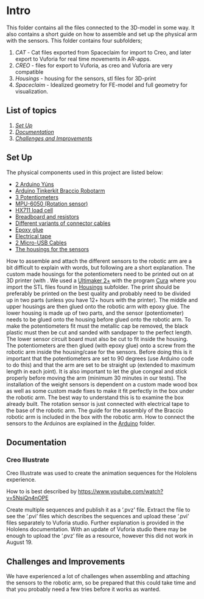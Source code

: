 # Intro
This folder contains all the files connected to the 3D-model in some way. It also contains a short guide on how to assemble and set up the physical arm with the sensors.
This folder contains four subfolders;
1. *CAT* - Cat files exported from Spaceclaim for import to Creo, and later export to Vuforia for real time movements in AR-apps.
2. *CREO* - files for export to Vuforia, as creo and Vuforia are very compatible
3. *Housings* - housing for the sensors, stl files for 3D-print
4. *Spaceclaim* - Idealized geometry for FE-model and full geometry for visualization.

## List of topics
1. [*Set Up*](#of1)
2. [*Documentation*](#of2)
3. [*Challenges and Improvements*](#of3)


<a name="of1"></a>
## Set Up
The physical components used in this project are listed below:
- [2 Arduino Yúns](https://www.kjell.com/no/produkter/elektro-og-verktoy/utviklerkit/arduino/utviklingskort/arduino-yun-rev-2-utviklingskort-p87058)
- [Arduino Tinkerkit Braccio Robotarm](https://www.kjell.com/no/produkter/elektro-og-verktoy/elektronikk/kits/arduino-tinkerkit-braccio-robotarm-p87094?gclid=CjwKCAjwzdLrBRBiEiwAEHrAYuRuEVD313vl4q26flIzJzAqYCrtd1ZEdNZlnWwjuAj3fP2obyXD8RoCk14QAvD_BwE&gclsrc=aw.ds)
- [3 Potentiometers](https://www.kjell.com/no/produkter/elektro-og-verktoy/utviklerkit/arduino/moduler/luxorparts-potensiometermodul-for-arduino-p90470)
- [MPU-6050 (Rotation sensor)](https://www.digitalimpuls.no/sensorer/135275/gy-521-breakout-board-mpu-6050-3-axis-analog-gyro-plus-3-axis-accelerometer)
- [HX711 load cell](https://www.banggood.com/no/HX711-Weigh-Module-5kg-Pressure-Sensor-Kit-Weighing-Sensor-Electronic-Scale-Module-p-1442951.html?gmcCountry=NO&currency=NOK&createTmp=1&utm_source=googleshopping&utm_medium=cpc_bgs&utm_content=xibei&utm_campaign=xibei-pla-no-rm-all-no-pc-0331&gclid=CjwKCAjwzdLrBRBiEiwAEHrAYlvgM75OaBGLGzNgk-scdTsiOau1XuI13FAtACoOxzupjrI6hYOPNRoC1bkQAvD_BwE&cur_warehouse=CN)
- [Breadboard and resistors](https://www.kjell.com/no/produkter/elektro-og-verktoy/utviklerkit/arduino/arduino-pakke/luxorparts-oppstartspakke-for-arduino-p87966)
- [Different variants of connector cables](https://www.kjell.com/no/produkter/elektro-og-verktoy/utviklerkit/arduino/tilbehor/luxorparts-koblingskabel-som-kan-deles-40-polet-hann-hann-p87901)
- [Epoxy glue](https://www.kjell.com/no/produkter/hjem-kontor-fritid/kontorstilbehor/kjemi-spray-lim/lim-heftemasse/loctite-power-epoxy-mini-lim-p53364)
- [Electrical tape](https://www.kjell.com/no/produkter/hjem-kontor-fritid/kontorstilbehor/teip/el-teip-20-m-svart-p40104)
- [2 Micro-USB Cables](https://www.kjell.com/no/produkter/data-og-nettverk/kabler-og-adaptere/usb/usb-kabler/micro-usb-kabel-1-m-p68687)
- [The housings for the sensors](https://github.com/EDRoMedeso/Summer-Intern-Project-2019/tree/master/CAD/Housings)

How to assemble and attach the different sensors to the robotic arm are a bit difficult to explain with words, but following are a short explanation.
The custom made housings for the potentiometers need to be printed out on at 3D printer (with . We used a [Ultimaker 2+](https://ultimaker.com/3d-printers/ultimaker-2-plus) with the program [Cura](https://ultimaker.com/software/ultimaker-cura) where you import the STL files found in [Housings](https://github.com/EDRoMedeso/Summer-Intern-Project-2019/tree/master/CAD/Housings) subfolder. The print should be preferably be printed on the best quality and probably need to be divided up in two parts (unless you have 12+ hours with the printer).
The middle and upper housings are then glued onto the robotic arm with epoxy glue. The lower housing is made up of two parts, and the sensor (potentiometer) needs to be glued onto the housing before glued onto the robotic arm. To make the potentiometers fit must the metallic cap be removed, the black plastic must then be cut and sanded with sandpaper to the perfect length. The lower sensor circuit board must also be cut to fit inside the housing. The potentiometers are then glued (with epoxy glue) onto a screw from the robotic arm inside the housing/case for the sensors. Before doing this is it important that the potentiometers are set to 90 degrees (use Arduino code to do this) and that the arm are set to be straight up (extended to maximum length in each joint). It is also important to let the glue congeal and stick properly before moving the arm (minimum 30 minutes in our tests).
The installation of the weight sensors is dependent on a custom made wood box as well as some custom made fixes to make it fit perfectly in the box under the robotic arm. The best way to understand this is to examine the box already built. The rotation sensor is just connected with electrical tape to the base of the robotic arm. The guide for the assembly of the Braccio robotic arm is included in the box with the robotic arm. How to connect the sensors to the Arduinos are explained in the  [Arduino](https://github.com/EDRoMedeso/Summer-Intern-Project-2019/tree/master/Arduino) folder.

<a name="of2"></a>
## Documentation

### Creo Illustrate
Creo Illustrate was used to create the animation sequences for the Hololens experience. 

How to is best described by https://www.youtube.com/watch?v=5NsiQn4nOPE

Create multiple sequences and publish it as a ‘.pvz' file. Extract the file to see the ‘.pvi’ files which describes the sequences and upload these ‘.pvi’ files separately to Vuforia studio. Further explanation is provided in the Hololens documentation. 
With an update of Vuforia studio there may be enough to upload the ‘.pvz’ file as a resource, however this did not work in August 19. 



<a name="of3"></a>
## Challenges and Improvements

We have experienced a lot of challenges when assembling and attaching the sensors to the robotic arm, so be prepared that this could take time and that you probably need a few tries before it works as wanted.
